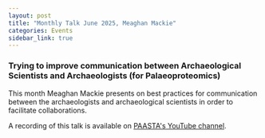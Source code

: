 ```yaml
---
layout: post
title: "Monthly Talk June 2025, Meaghan Mackie"
categories: Events
sidebar_link: true
---
```


### Trying to improve communication between Archaeological Scientists and Archaeologists (for Palaeoproteomics)
This month Meaghan Mackie presents on best practices for communication between the archaeologists and archaeological scientists in order to facilitate collaborations.

A recording of this talk is available on [PAASTA's YouTube channel](https://www.youtube.com/watch?v=qZ_RRNPBFO4&ab_channel=PAASTAcommunity).